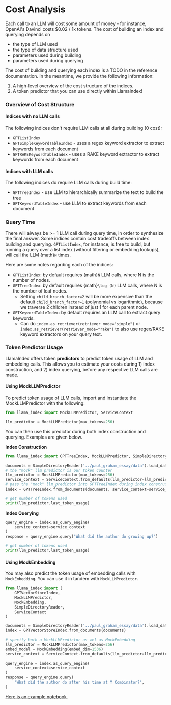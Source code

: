 # Cost Analysis

Each call to an LLM will cost some amount of money - for instance, OpenAI's Davinci costs $0.02 / 1k tokens. The cost of building an index and querying depends on 

- the type of LLM used
- the type of data structure used
- parameters used during building 
- parameters used during querying

The cost of building and querying each index is a TODO in the reference documentation. In the meantime, we provide the following information:

1. A high-level overview of the cost structure of the indices.
2. A token predictor that you can use directly within LlamaIndex!

### Overview of Cost Structure

#### Indices with no LLM calls
The following indices don't require LLM calls at all during building (0 cost):
- `GPTListIndex`
- `GPTSimpleKeywordTableIndex` - uses a regex keyword extractor to extract keywords from each document
- `GPTRAKEKeywordTableIndex` - uses a RAKE keyword extractor to extract keywords from each document

#### Indices with LLM calls
The following indices do require LLM calls during build time:
- `GPTTreeIndex` - use LLM to hierarchically summarize the text to build the tree
- `GPTKeywordTableIndex` - use LLM to extract keywords from each document


### Query Time

There will always be >= 1 LLM call during query time, in order to synthesize the final answer. 
Some indices contain cost tradeoffs between index building and querying. `GPTListIndex`, for instance,
is free to build, but running a query over a list index (without filtering or embedding lookups), will
call the LLM {math}`N` times.

Here are some notes regarding each of the indices:
- `GPTListIndex`: by default requires {math}`N` LLM calls, where N is the number of nodes.
- `GPTTreeIndex`: by default requires {math}`\log (N)` LLM calls, where N is the number of leaf nodes. 
    - Setting `child_branch_factor=2` will be more expensive than the default `child_branch_factor=1` (polynomial vs logarithmic), because we traverse 2 children instead of just 1 for each parent node.
- `GPTKeywordTableIndex`: by default requires an LLM call to extract query keywords.
    - Can do `index.as_retriever(retriever_mode="simple")` or `index.as_retriever(retriever_mode="rake")` to also use regex/RAKE keyword extractors on your query text.


### Token Predictor Usage

LlamaIndex offers token **predictors** to predict token usage of LLM and embedding calls.
This allows you to estimate your costs during 1) index construction, and 2) index querying, before
any respective LLM calls are made.

#### Using MockLLMPredictor

To predict token usage of LLM calls, import and instantiate the MockLLMPredictor with the following:
```python
from llama_index import MockLLMPredictor, ServiceContext

llm_predictor = MockLLMPredictor(max_tokens=256)
```

You can then use this predictor during both index construction and querying. Examples are given below.

**Index Construction**
```python
from llama_index import GPTTreeIndex, MockLLMPredictor, SimpleDirectoryReader

documents = SimpleDirectoryReader('../paul_graham_essay/data').load_data()
# the "mock" llm predictor is our token counter
llm_predictor = MockLLMPredictor(max_tokens=256)
service_context = ServiceContext.from_defaults(llm_predictor=llm_predictor)
# pass the "mock" llm_predictor into GPTTreeIndex during index construction
index = GPTTreeIndex.from_documents(documents, service_context=service_context)

# get number of tokens used
print(llm_predictor.last_token_usage)
```

**Index Querying**

```python
query_engine = index.as_query_engine(
    service_context=service_context
)
response = query_engine.query("What did the author do growing up?")

# get number of tokens used
print(llm_predictor.last_token_usage)
```

#### Using MockEmbedding

You may also predict the token usage of embedding calls with `MockEmbedding`. 
You can use it in tandem with `MockLLMPredictor`.

```python
from llama_index import (
    GPTVectorStoreIndex, 
    MockLLMPredictor, 
    MockEmbedding, 
    SimpleDirectoryReader,
    ServiceContext
)

documents = SimpleDirectoryReader('../paul_graham_essay/data').load_data()
index = GPTVectorStoreIndex.from_documents(documents)

# specify both a MockLLMPredictor as wel as MockEmbedding
llm_predictor = MockLLMPredictor(max_tokens=256)
embed_model = MockEmbedding(embed_dim=1536)
service_context = ServiceContext.from_defaults(llm_predictor=llm_predictor, embed_model=embed_model)

query_engine = index.as_query_engine(
    service_context=service_context
)
response = query_engine.query(
    "What did the author do after his time at Y Combinator?",
)
```


[Here is an example notebook](https://github.com/jerryjliu/gpt_index/blob/main/examples/cost_analysis/TokenPredictor.ipynb).
